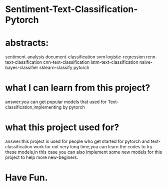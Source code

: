 # Sentiment-Text-Classification-Pytorch
# abstracts:
sentiment-analysis document-classification svm logistic-regression rcnn-text-classification cnn-text-classification lstm-text-classification naive-bayes-classifier sklearn-classify pytorch
# what I can learn from this project?
answer:you can get popular models that used for Text-classification,implementing by pytorch
# what this project used for?
answer:this project is used for people who get started for pytorch and text-classification work for not very long time,you can learn the codes to try these models,in this case you can also implement some new models for this project to help more new-beginers.

# Have Fun.
